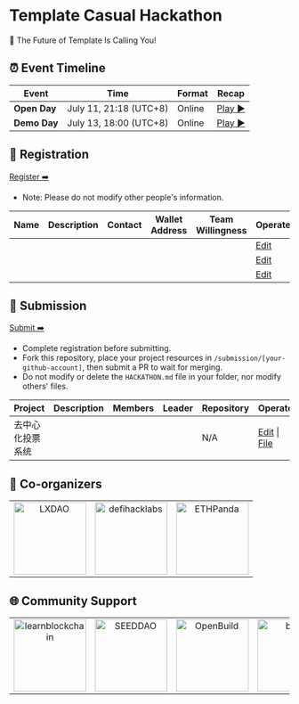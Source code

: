 # Template Casual Hackathon

<!-- [English](/docs/README_EN-US.md) | [简体中文](/docs/README_ZH-CN.md) -->

🧬 The Future of Template Is Calling You!


## ⏰ Event Timeline

| Event           | Time                  | Format    | Recap                |
| --------------- | --------------------- | --------- | ------------------------------ |
| **Open Day**  | July 11, 21:18 (UTC+8) | Online | [Play ▶️](https://example.com/) |
| **Demo Day** | July 13, 18:00 (UTC+8) | Online |   [Play ▶️](https://example.com/)  |


## 📝 Registration

<!-- Registration link start -->
[Register ➡️](https://github.com/CasualHackathon/Template/issues/new?title=Registration&body=%23%23%20Registration%20Form%0A%0A**Name%3A**%20(Please%20enter%20your%20full%20name)%0A%0A---%0A%0A**Description%3A**%20(Brief%20personal%20introduction%20including%20skills%20and%20experience)%0A%0A---%0A%0A**Contact%3A**%20(Format%3A%20Contact%20Method%3A%20Contact%20Account%2C%20e.g.%2C%20Telegram%3A%20%40username%2C%20WeChat%3A%20username%2C%20Email%3A%20email%40example.com)%0A%0A---%0A%0A**Wallet%20Address%3A**%20(Your%20wallet%20address%20or%20ENS%20domain%20on%20Ethereum%20mainnet)%0A%0A---%0A%0A**Team%20Willingness%3A**%20(Choose%20one%3A%20Yes%20%7C%20No%20%7C%20Maybe)%0A%0A---)
<!-- Registration link end -->

- Note: Please do not modify other people's information.

<!-- Registration start -->
| Name | Description | Contact | Wallet Address | Team Willingness | Operate |
| ---- | ----------- | ------- | -------------- | ---------------- | ------- |
|  |  |  |  |  | [Edit](https://github.com/CasualHackathon/Template/issues/new?title=Registration%20-%20&body=%23%23%20Registration%20Form%0A%0A**Name%3A**%0A%0A%0A%0A**Description%3A**%0A%0A%0A%0A**Contact%3A**%0A%0A%0A%0A**Wallet%20Address%3A**%0A%0A%0A%0A**Team%20Willingness%3A**%0A%0A) |
|  |  |  |  |  | [Edit](https://github.com/CasualHackathon/Template/issues/new?title=Registration%20-%20&body=%23%23%20Registration%20Form%0A%0A**Name%3A**%0A%0A%0A%0A**Description%3A**%0A%0A%0A%0A**Contact%3A**%0A%0A%0A%0A**Wallet%20Address%3A**%0A%0A%0A%0A**Team%20Willingness%3A**%0A%0A) |
|  |  |  |  |  | [Edit](https://github.com/CasualHackathon/Template/issues/new?title=Registration%20-%20&body=%23%23%20Registration%20Form%0A%0A**Name%3A**%0A%0A%0A%0A**Description%3A**%0A%0A%0A%0A**Contact%3A**%0A%0A%0A%0A**Wallet%20Address%3A**%0A%0A%0A%0A**Team%20Willingness%3A**%0A%0A) |

<!-- Registration end -->


## 🎯 Submission

<!-- Submission link start -->

[Submit ➡️](https://github.com/CasualHackathon/Template/issues/new?title=Submission&body=%23%23%20Project%20Submission%20Form%0A%0A**Project%20Name%3A**%20(Enter%20your%20project%20name)%0A%0A---%0A%0A**Project%20Description%3A**%20(Brief%20description%20about%20your%20project%20in%20one%20sentence)%0A%0A---%0A%0A**Project%20Members%3A**%20(List%20all%20team%20members%2C%20comma-separated)%0A%0A---%0A%0A**Project%20Leader%3A**%20(Project%20leader%20name)%0A%0A---%0A%0A**Repository%20URL%3A**%20(Open%20source%20repository%20URL%20-%20project%20must%20be%20open%20source)%0A%0A---)

<!-- Submission link end -->

- Complete registration before submitting.
- Fork this repository, place your project resources in `/submission/[your-github-account]`, then submit a PR to wait for merging.
- Do not modify or delete the `HACKATHON.md` file in your folder, nor modify others' files.

<!-- Submission start -->
| Project | Description | Members | Leader | Repository | Operate |
| ----------- | ----------------- | -------------- | ------- | ---------- | -------- |
| 去中心化投票系统 |  |  |  | N/A | [Edit](https://github.com/CasualHackathon/Template/issues/new?title=Submission%20-%20%E5%8E%BB%E4%B8%AD%E5%BF%83%E5%8C%96%E6%8A%95%E7%A5%A8%E7%B3%BB%E7%BB%9F&body=%23%23%20Project%20Submission%20Form%0A%0A**Project%20Name%3A**%0A%0A%E5%8E%BB%E4%B8%AD%E5%BF%83%E5%8C%96%E6%8A%95%E7%A5%A8%E7%B3%BB%E7%BB%9F%0A%0A**Project%20Description%3A**%0A%0A%0A%0A**Project%20Members%3A**%0A%0A%0A%0A**Project%20Leader%3A**%0A%0A%0A%0A**Repository%20URL%3A**%0A%0A) &#124; [File](https://github.com/CasualHackathon/Template/blob/main/submission/去中心化投票系统.md) |

<!-- Submission end -->


## 🤝 Co-organizers


<table>
    <tr>
        <td  align="center" valign="middle">
            <a href="https://lxdao.io/" target="_blank">
                <img src="./materials/images/LXDAO.png" alt="LXDAO" width="130" />
            </a>
        </td>
         <td align="center" valign="middle">
            <a href="https://defihacklabs.io/" target="_blank">
                <img src="./materials/images/defihacklabs.png" alt="defihacklabs" width="130" />
            </a>
        </td>
        <td  align="center" valign="middle">
            <a href="https://ethpanda.org/" target="_blank">
                <img src="./materials/images/ETHPanda.png" alt="ETHPanda" width="130" />
            </a>
        </td>
    </tr>
</table>

## 🌐 Community Support

<table>
    <tr>
        <td align="center" valign="middle">
            <a href="https://learnblockchain.cn/" target="_blank">
                <img src="./materials/images/learnblockchain.png" alt="learnblockchain" width="130" />
            </a>
        </td>
        <td align="center" valign="middle">
            <a href="https://seedao.xyz/" target="_blank">
                <img src="./materials/images/SEEDDAO.png" alt="SEEDDAO" width="130" />
            </a>
        </td>
        <td align="center" valign="middle">
            <a href="https://openbuild.xyz/" target="_blank">
                <img src="./materials/images/OpenBuild.png" alt="OpenBuild" width="130" />
            </a>
        </td>
        <td align="center" valign="middle">
            <a href="https://x.com/BUPT3DAO" target="_blank">
                <img src="./materials/images/imagesbupt3.png" alt="bupt3" width="130" />
            </a>
        </td>
        <td align="center" valign="middle">
            <a href="https://x.com/THUBA_DAO/" target="_blank">
                <img src="./materials/images/thuba.png" alt="THUBA_DAO" width="130" />
            </a>
        </td>
    </tr>
</table>